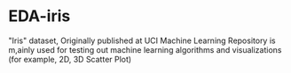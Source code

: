 # EDA-iris
"Iris" dataset, Originally published at UCI Machine Learning Repository is m,ainly used for testing out machine learning algorithms and visualizations (for example, 2D, 3D Scatter Plot)
